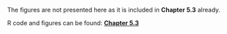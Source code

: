 The figures are not presented here as it is included in **Chapter 5.3** already. 


R code and figures can be found: [**Chapter 5.3**](/R%20code%20and%20results/Chapter%205/5.3%20Evaluating%20methods%20on%20realistic%20exposure%20mixtures/)
